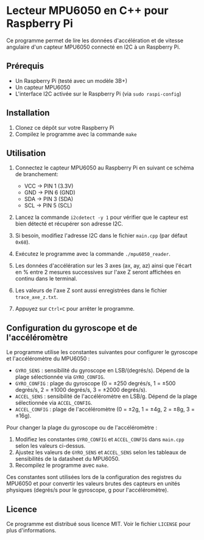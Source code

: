 # Lecteur MPU6050 en C++ pour Raspberry Pi

Ce programme permet de lire les données d'accélération et de vitesse angulaire d'un capteur MPU6050 connecté en I2C à un Raspberry Pi.

## Prérequis

- Un Raspberry Pi (testé avec un modèle 3B+)
- Un capteur MPU6050
- L'interface I2C activée sur le Raspberry Pi (via `sudo raspi-config`)

## Installation

1. Clonez ce dépôt sur votre Raspberry Pi
2. Compilez le programme avec la commande `make`

## Utilisation

1. Connectez le capteur MPU6050 au Raspberry Pi en suivant ce schéma de branchement:
   - VCC -> PIN 1 (3.3V)
   - GND -> PIN 6 (GND)
   - SDA -> PIN 3 (SDA)
   - SCL -> PIN 5 (SCL)

2. Lancez la commande `i2cdetect -y 1` pour vérifier que le capteur est bien détecté et récupérer son adresse I2C.

3. Si besoin, modifiez l'adresse I2C dans le fichier `main.cpp` (par défaut `0x68`).

4. Exécutez le programme avec la commande `./mpu6050_reader`.

5. Les données d'accélération sur les 3 axes (ax, ay, az) ainsi que l'écart en % entre 2 mesures successives sur l'axe Z seront affichées en continu dans le terminal.

6. Les valeurs de l'axe Z sont aussi enregistrées dans le fichier `trace_axe_z.txt`.

7. Appuyez sur `Ctrl+C` pour arrêter le programme.

## Configuration du gyroscope et de l'accéléromètre

Le programme utilise les constantes suivantes pour configurer le gyroscope et l'accéléromètre du MPU6050 :

- `GYRO_SENS` : sensibilité du gyroscope en LSB/(degrés/s). Dépend de la plage sélectionnée via `GYRO_CONFIG`.
- `GYRO_CONFIG` : plage du gyroscope (0 = ±250 degrés/s, 1 = ±500 degrés/s, 2 = ±1000 degrés/s, 3 = ±2000 degrés/s).
- `ACCEL_SENS` : sensibilité de l'accéléromètre en LSB/g. Dépend de la plage sélectionnée via `ACCEL_CONFIG`.
- `ACCEL_CONFIG` : plage de l'accéléromètre (0 = ±2g, 1 = ±4g, 2 = ±8g, 3 = ±16g).

Pour changer la plage du gyroscope ou de l'accéléromètre :

1. Modifiez les constantes `GYRO_CONFIG` et `ACCEL_CONFIG` dans `main.cpp` selon les valeurs ci-dessus.
2. Ajustez les valeurs de `GYRO_SENS` et `ACCEL_SENS` selon les tableaux de sensibilités de la datasheet du MPU6050.
3. Recompilez le programme avec `make`.

Ces constantes sont utilisées lors de la configuration des registres du MPU6050 et pour convertir les valeurs brutes des capteurs en unités physiques (degrés/s pour le gyroscope, g pour l'accéléromètre).

## Licence

Ce programme est distribué sous licence MIT. Voir le fichier `LICENSE` pour plus d'informations.
